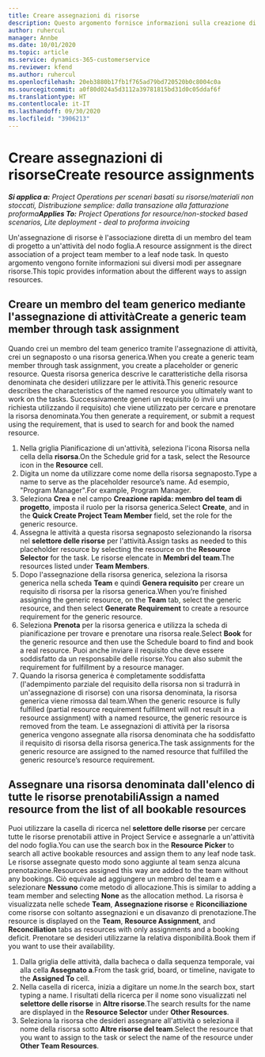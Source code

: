 ```yaml
---
title: Creare assegnazioni di risorse
description: Questo argomento fornisce informazioni sulla creazione di assegnazioni di risorse generiche e denominate.
author: ruhercul
manager: Annbe
ms.date: 10/01/2020
ms.topic: article
ms.service: dynamics-365-customerservice
ms.reviewer: kfend
ms.author: ruhercul
ms.openlocfilehash: 20eb3880b17fb1f765ad79bd720520b0c8004c0a
ms.sourcegitcommit: a0f80d024a5d3112a39781815bd31d0c05ddaf6f
ms.translationtype: HT
ms.contentlocale: it-IT
ms.lasthandoff: 09/30/2020
ms.locfileid: "3906213"
---
```

# <a name="create-resource-assignments"></a><span data-ttu-id="17922-103">Creare assegnazioni di risorse</span><span class="sxs-lookup"><span data-stu-id="17922-103">Create resource assignments</span></span>

<span data-ttu-id="17922-104">_**Si applica a:** Project Operations per scenari basati su risorse/materiali non stoccati, Distribuzione semplice: dalla transazione alla fatturazione proforma_</span><span class="sxs-lookup"><span data-stu-id="17922-104">_**Applies To:** Project Operations for resource/non-stocked based scenarios, Lite deployment - deal to proforma invoicing_</span></span>


<span data-ttu-id="17922-105">Un'assegnazione di risorse è l'associazione diretta di un membro del team di progetto a un'attività del nodo foglia.</span><span class="sxs-lookup"><span data-stu-id="17922-105">A resource assignment is the direct association of a project team member to a leaf node task.</span></span> <span data-ttu-id="17922-106">In questo argomento vengono fornite informazioni sui diversi modi per assegnare risorse.</span><span class="sxs-lookup"><span data-stu-id="17922-106">This topic provides information about the different ways to assign resources.</span></span>

## <a name="create-a-generic-team-member-through-task-assignment"></a><span data-ttu-id="17922-107">Creare un membro del team generico mediante l'assegnazione di attività</span><span class="sxs-lookup"><span data-stu-id="17922-107">Create a generic team member through task assignment</span></span>


<span data-ttu-id="17922-108">Quando crei un membro del team generico tramite l'assegnazione di attività, crei un segnaposto o una risorsa generica.</span><span class="sxs-lookup"><span data-stu-id="17922-108">When you create a generic team member through task assignment, you create a placeholder or generic resource.</span></span> <span data-ttu-id="17922-109">Questa risorsa generica descrive le caratteristiche della risorsa denominata che desideri utilizzare per le attività.</span><span class="sxs-lookup"><span data-stu-id="17922-109">This generic resource describes the characteristics of the named resource you ultimately want to work on the tasks.</span></span> <span data-ttu-id="17922-110">Successivamente generi un requisito (o invii una richiesta utilizzando il requisito) che viene utilizzato per cercare e prenotare la risorsa denominata.</span><span class="sxs-lookup"><span data-stu-id="17922-110">You then generate a requirement, or submit a request using the requirement, that is used to search for and book the named resource.</span></span>

1. <span data-ttu-id="17922-111">Nella griglia Pianificazione di un'attività, seleziona l'icona Risorsa nella cella della **risorsa**.</span><span class="sxs-lookup"><span data-stu-id="17922-111">On the Schedule grid for a task, select the Resource icon in the **Resource** cell.</span></span>
2. <span data-ttu-id="17922-112">Digita un nome da utilizzare come nome della risorsa segnaposto.</span><span class="sxs-lookup"><span data-stu-id="17922-112">Type a name to serve as the placeholder resource’s name.</span></span> <span data-ttu-id="17922-113">Ad esempio, "Program Manager".</span><span class="sxs-lookup"><span data-stu-id="17922-113">For example, Program Manager.</span></span>
3. <span data-ttu-id="17922-114">Seleziona **Crea** e nel campo **Creazione rapida: membro del team di progetto**, imposta il ruolo per la risorsa generica.</span><span class="sxs-lookup"><span data-stu-id="17922-114">Select **Create**, and in the **Quick Create Project Team Member** field, set the role for the generic resource.</span></span>
4. <span data-ttu-id="17922-115">Assegna le attività a questa risorsa segnaposto selezionando la risorsa nel **selettore delle risorse** per l'attività.</span><span class="sxs-lookup"><span data-stu-id="17922-115">Assign tasks as needed to this placeholder resource by selecting the resource on the **Resource Selector** for the task.</span></span> <span data-ttu-id="17922-116">Le risorse elencate in **Membri del team**.</span><span class="sxs-lookup"><span data-stu-id="17922-116">The resources listed under **Team Members**.</span></span>
5. <span data-ttu-id="17922-117">Dopo l'assegnazione della risorsa generica, seleziona la risorsa generica nella scheda **Team** e quindi **Genera requisito** per creare un requisito di risorsa per la risorsa generica.</span><span class="sxs-lookup"><span data-stu-id="17922-117">When you’re finished assigning the generic resource, on the **Team** tab, select the generic resource, and then select **Generate Requirement** to create a resource requirement for the generic resource.</span></span>
6. <span data-ttu-id="17922-118">Seleziona **Prenota** per la risorsa generica e utilizza la scheda di pianificazione per trovare e prenotare una risorsa reale.</span><span class="sxs-lookup"><span data-stu-id="17922-118">Select **Book** for the generic resource and then use the Schedule board to find and book a real resource.</span></span> <span data-ttu-id="17922-119">Puoi anche inviare il requisito che deve essere soddisfatto da un responsabile delle risorse.</span><span class="sxs-lookup"><span data-stu-id="17922-119">You can also submit the requirement for fulfillment by a resource manager.</span></span>
7. <span data-ttu-id="17922-120">Quando la risorsa generica è completamente soddisfatta (l'adempimento parziale del requisito della risorsa non si tradurrà in un'assegnazione di risorse) con una risorsa denominata, la risorsa generica viene rimossa dal team.</span><span class="sxs-lookup"><span data-stu-id="17922-120">When the generic resource is fully fulfilled (partial resource requirement fulfillment will not result in a resource assignment) with a named resource, the generic resource is removed from the team.</span></span> <span data-ttu-id="17922-121">Le assegnazioni di attività per la risorsa generica vengono assegnate alla risorsa denominata che ha soddisfatto il requisito di risorsa della risorsa generica.</span><span class="sxs-lookup"><span data-stu-id="17922-121">The task assignments for the generic resource are assigned to the named resource that fulfilled the generic resource’s resource requirement.</span></span>

## <a name="assign-a-named-resource-from-the-list-of-all-bookable-resources"></a><span data-ttu-id="17922-122">Assegnare una risorsa denominata dall'elenco di tutte le risorse prenotabili</span><span class="sxs-lookup"><span data-stu-id="17922-122">Assign a named resource from the list of all bookable resources</span></span>

<span data-ttu-id="17922-123">Puoi utilizzare la casella di ricerca nel **selettore delle risorse** per cercare tutte le risorse prenotabili attive in Project Service e assegnarle a un'attività del nodo foglia.</span><span class="sxs-lookup"><span data-stu-id="17922-123">You can use the search box in the **Resource Picker** to search all active bookable resources and assign them to any leaf node task.</span></span> <span data-ttu-id="17922-124">Le risorse assegnate questo modo sono aggiunte al team senza alcuna prenotazione.</span><span class="sxs-lookup"><span data-stu-id="17922-124">Resources assigned this way are added to the team without any bookings.</span></span> <span data-ttu-id="17922-125">Ciò equivale ad aggiungere un membro del team e a selezionare **Nessuno** come metodo di allocazione.</span><span class="sxs-lookup"><span data-stu-id="17922-125">This is similar to adding a team member and selecting **None** as the allocation method.</span></span> <span data-ttu-id="17922-126">La risorsa è visualizzata nelle schede **Team**, **Assegnazione risorse** e **Riconciliazione** come risorse con soltanto assegnazioni e un disavanzo di prenotazione.</span><span class="sxs-lookup"><span data-stu-id="17922-126">The resource is displayed on the **Team**, **Resource Assignment**, and **Reconciliation** tabs as resources with only assignments and a booking deficit.</span></span> <span data-ttu-id="17922-127">Prenotare se desideri utilizzarne la relativa disponibilità.</span><span class="sxs-lookup"><span data-stu-id="17922-127">Book them if you want to use their availability.</span></span>

1. <span data-ttu-id="17922-128">Dalla griglia delle attività, dalla bacheca o dalla sequenza temporale, vai alla cella **Assegnato a**.</span><span class="sxs-lookup"><span data-stu-id="17922-128">From the task grid, board, or timeline, navigate to the **Assigned To** cell.</span></span>
2. <span data-ttu-id="17922-129">Nella casella di ricerca, inizia a digitare un nome.</span><span class="sxs-lookup"><span data-stu-id="17922-129">In the search box, start typing a name.</span></span> <span data-ttu-id="17922-130">I risultati della ricerca per il nome sono visualizzati nel **selettore delle risorse** in **Altre risorse**.</span><span class="sxs-lookup"><span data-stu-id="17922-130">The search results for the name are displayed in the **Resource Selector** under **Other Resources**.</span></span>
3. <span data-ttu-id="17922-131">Seleziona la risorsa che desideri assegnare all'attività o seleziona il nome della risorsa sotto **Altre risorse del team**.</span><span class="sxs-lookup"><span data-stu-id="17922-131">Select the resource that you want to assign to the task or select the name of the resource under **Other Team Resources**.</span></span>
